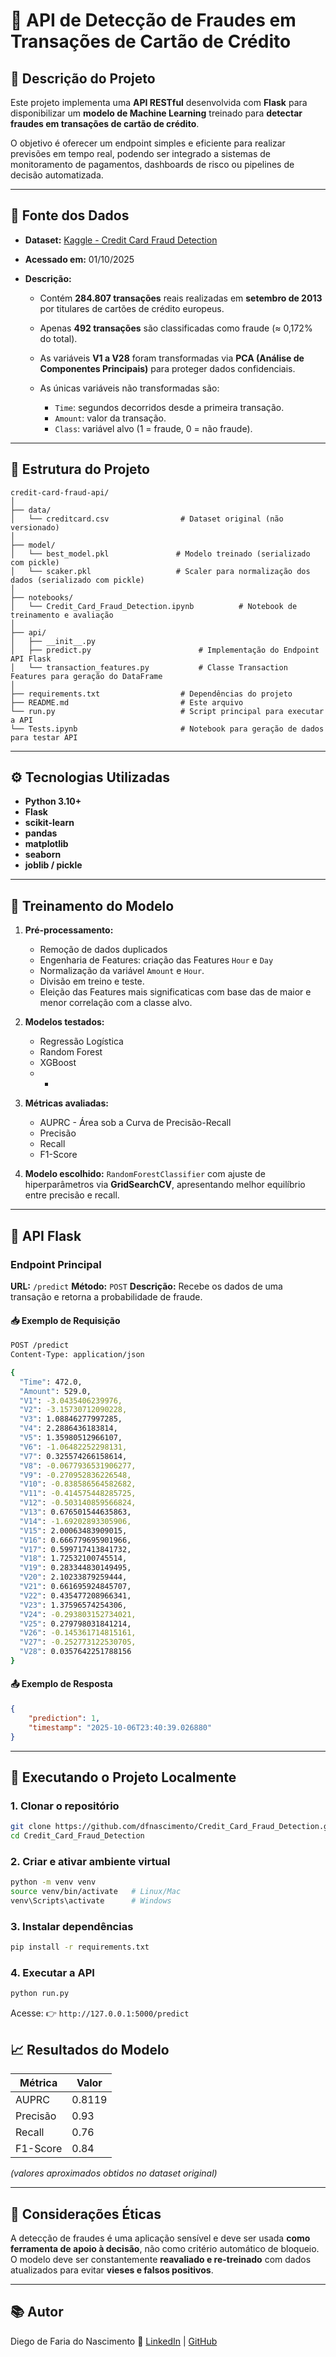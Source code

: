 # 🚨 API de Detecção de Fraudes em Transações de Cartão de Crédito

## 📄 Descrição do Projeto

Este projeto implementa uma **API RESTful** desenvolvida com **Flask** para disponibilizar um **modelo de Machine Learning** treinado para **detectar fraudes em transações de cartão de crédito**.

O objetivo é oferecer um endpoint simples e eficiente para realizar previsões em tempo real, podendo ser integrado a sistemas de monitoramento de pagamentos, dashboards de risco ou pipelines de decisão automatizada.

---

## 💾 Fonte dos Dados

* **Dataset:** [Kaggle - Credit Card Fraud Detection](https://www.kaggle.com/mlg-ulb/creditcardfraud)
* **Acessado em:** 01/10/2025
* **Descrição:**

  * Contém **284.807 transações** reais realizadas em **setembro de 2013** por titulares de cartões de crédito europeus.
  * Apenas **492 transações** são classificadas como fraude (≈ 0,172% do total).
  * As variáveis **V1 a V28** foram transformadas via **PCA (Análise de Componentes Principais)** para proteger dados confidenciais.
  * As únicas variáveis não transformadas são:

    * `Time`: segundos decorridos desde a primeira transação.
    * `Amount`: valor da transação.
    * `Class`: variável alvo (1 = fraude, 0 = não fraude).

---

## 🧩 Estrutura do Projeto

```
credit-card-fraud-api/
│
├── data/
│   └── creditcard.csv                # Dataset original (não versionado)
│
├── model/
│   └── best_model.pkl               # Modelo treinado (serializado com pickle)
│   └── scaker.pkl                   # Scaler para normalização dos dados (serializado com pickle)
│
├── notebooks/
│   └── Credit_Card_Fraud_Detection.ipynb          # Notebook de treinamento e avaliação
│
├── api/
│   ├── __init__.py
│   ├── predict.py                        # Implementação do Endpoint API Flask
│   └── transaction_features.py           # Classe Transaction Features para geração do DataFrame
│
├── requirements.txt                  # Dependências do projeto
├── README.md                         # Este arquivo
└── run.py                            # Script principal para executar a API
└── Tests.ipynb                       # Notebook para geração de dados para testar API
```

---

## ⚙️ Tecnologias Utilizadas

* **Python 3.10+**
* **Flask**
* **scikit-learn**
* **pandas**
* **matplotlib**
* **seaborn**
* **joblib / pickle**

---

## 🧪 Treinamento do Modelo

1. **Pré-processamento:**

   * Remoção de dados duplicados
   * Engenharia de Features: criação das Features `Hour` e `Day`
   * Normalização da variável `Amount` e `Hour`.
   * Divisão em treino e teste.
   * Eleição das Features mais significaticas com base das de maior e menor correlação com a classe alvo.

2. **Modelos testados:**

   * Regressão Logística
   * Random Forest
   * XGBoost
   * *

3. **Métricas avaliadas:**

   * AUPRC - Área sob a Curva de Precisão-Recall 
   * Precisão
   * Recall
   * F1-Score


4. **Modelo escolhido:**
   `RandomForestClassifier` com ajuste de hiperparâmetros via **GridSearchCV**, apresentando melhor equilíbrio entre precisão e recall.

---

## 🚀 API Flask

### **Endpoint Principal**

**URL:** `/predict`
**Método:** `POST`
**Descrição:** Recebe os dados de uma transação e retorna a probabilidade de fraude.

#### 📥 Exemplo de Requisição

```bash
POST /predict
Content-Type: application/json

{
  "Time": 472.0,
  "Amount": 529.0,
  "V1": -3.0435406239976,
  "V2": -3.15730712090228,
  "V3": 1.08846277997285,
  "V4": 2.2886436183814,
  "V5": 1.35980512966107,
  "V6": -1.06482252298131,
  "V7": 0.325574266158614,
  "V8": -0.0677936531906277,
  "V9": -0.270952836226548,
  "V10": -0.838586564582682,
  "V11": -0.414575448285725,
  "V12": -0.503140859566824,
  "V13": 0.676501544635863,
  "V14": -1.69202893305906,
  "V15": 2.00063483909015,
  "V16": 0.666779695901966,
  "V17": 0.599717413841732,
  "V18": 1.72532100745514,
  "V19": 0.283344830149495,
  "V20": 2.10233879259444,
  "V21": 0.661695924845707,
  "V22": 0.435477208966341,
  "V23": 1.37596574254306,
  "V24": -0.293803152734021,
  "V25": 0.279798031841214,
  "V26": -0.145361714815161,
  "V27": -0.252773122530705,
  "V28": 0.0357642251788156
}
```

#### 📤 Exemplo de Resposta

```json
{
    "prediction": 1,
    "timestamp": "2025-10-06T23:40:39.026880"
}
```

---

## 🧱 Executando o Projeto Localmente

### 1. Clonar o repositório

```bash
git clone https://github.com/dfnascimento/Credit_Card_Fraud_Detection.git
cd Credit_Card_Fraud_Detection
```

### 2. Criar e ativar ambiente virtual

```bash
python -m venv venv
source venv/bin/activate   # Linux/Mac
venv\Scripts\activate      # Windows
```

### 3. Instalar dependências

```bash
pip install -r requirements.txt
```

### 4. Executar a API

```bash
python run.py
```

Acesse:
👉 `http://127.0.0.1:5000/predict`


## 📈 Resultados do Modelo

| Métrica  | Valor  |
| -------- | -----  |
| AUPRC    | 0.8119 |
| Precisão | 0.93   |
| Recall   | 0.76   |
| F1-Score | 0.84   |

*(valores aproximados obtidos no dataset original)*

---

## 🔐 Considerações Éticas

A detecção de fraudes é uma aplicação sensível e deve ser usada **como ferramenta de apoio à decisão**, não como critério automático de bloqueio. O modelo deve ser constantemente **reavaliado e re-treinado** com dados atualizados para evitar **vieses e falsos positivos**.

---

## 📚 Autor

Diego de Faria do Nascimento
🔗 [LinkedIn](https://www.linkedin.com/in/diego-de-faria-do-nascimento-4926b628/) | [GitHub](https://github.com/dfnascimento)



